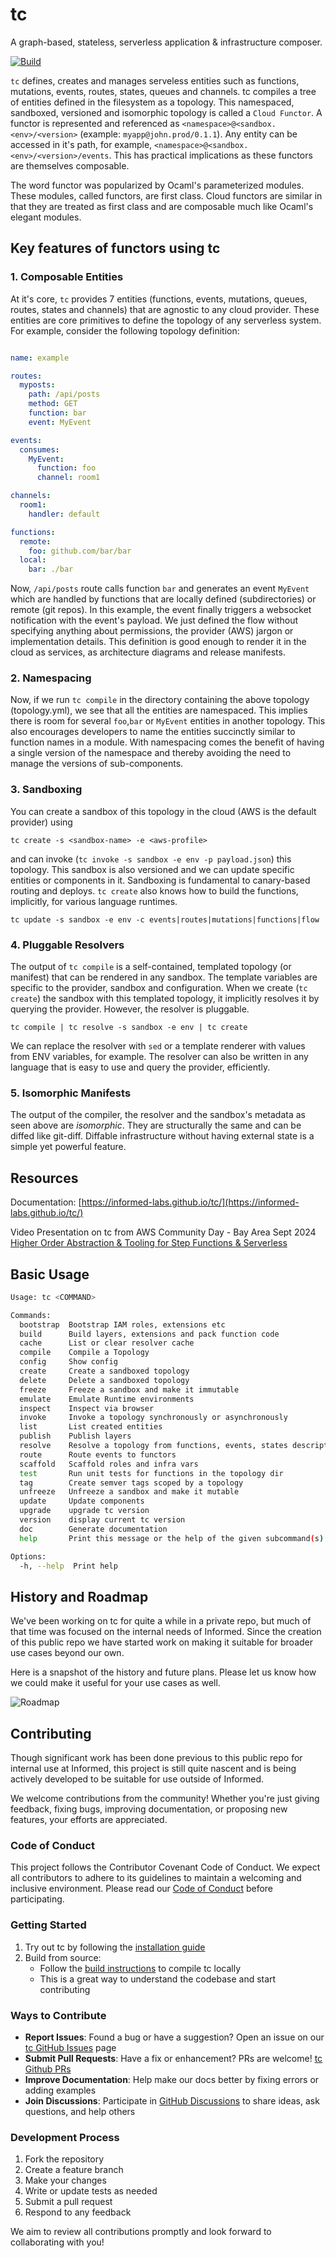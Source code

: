 # tc

A graph-based, stateless, serverless application & infrastructure composer.

[![Build](https://github.com/informed-labs/tc/actions/workflows/ci.yml/badge.svg)](https://github.com/informed-labs/tc/actions/workflows/ci.yml)


`tc` defines, creates and manages serveless entities such as functions, mutations, events, routes, states, queues and channels. tc compiles a tree of entities defined in the filesystem as a topology. This namespaced, sandboxed, versioned and isomorphic topology is called a `Cloud Functor`. A functor is represented and referenced as `<namespace>@<sandbox.<env>/<version>` (example: `myapp@john.prod/0.1.1`). Any entity can be accessed in it's path, for example, `<namespace>@<sandbox.<env>/<version>/events`. This has practical implications as these functors are themselves composable.

The word functor was popularized by Ocaml's parameterized modules. These modules, called functors, are first class. Cloud functors are similar in that they are treated as first class and are composable much like Ocaml's elegant modules.

## Key features of functors using tc

### 1. Composable Entities

At it's core, `tc` provides 7 entities (functions, events, mutations, queues, routes, states and channels) that are agnostic to any cloud provider. These entities are core primitives to define the topology of any serverless system. For example, consider the following topology definition:

```yaml

name: example

routes:
  myposts:
    path: /api/posts
    method: GET
    function: bar
    event: MyEvent

events:
  consumes:
    MyEvent:
      function: foo
      channel: room1

channels:
  room1:
    handler: default

functions:
  remote:
    foo: github.com/bar/bar
  local:
    bar: ./bar

```

Now, `/api/posts` route calls function `bar` and generates an event `MyEvent` which are handled by functions that are locally defined (subdirectories) or remote (git repos). In this example, the event finally triggers a websocket notification with the event's payload. We just defined the flow without specifying anything about permissions, the provider (AWS) jargon or implementation details. This definition is good enough to render it in the cloud as services, as architecture diagrams and release manifests.

### 2. Namespacing

Now, if we run `tc compile` in the directory containing the above topology (topology.yml), we see that all the entities are namespaced. This implies there is room for several `foo`,`bar` or `MyEvent` entities in another topology. This also encourages developers to name the entities succinctly similar to function names in a module. With namespacing comes the benefit of having a single version of the namespace and thereby avoiding the need to manage the versions of sub-components.

### 3. Sandboxing

You can create a sandbox of this topology in the cloud (AWS is the default provider) using

```
tc create -s <sandbox-name> -e <aws-profile>
```

and can invoke (`tc invoke -s sandbox -e env -p payload.json`) this topology. This sandbox is also versioned and we can update specific entities or components in it. Sandboxing is fundamental to canary-based routing and deploys. `tc create` also knows how to build the functions, implicitly, for various language runtimes.

```
tc update -s sandbox -e env -c events|routes|mutations|functions|flow
```

### 4. Pluggable Resolvers

The output of `tc compile` is a self-contained, templated topology (or manifest) that can be rendered in any sandbox. The template variables are specific to the provider, sandbox and configuration. When we create (`tc create`) the sandbox with this templated topology, it implicitly resolves it by querying the provider.
However, the resolver is pluggable.

```
tc compile | tc resolve -s sandbox -e env | tc create
```

We can replace the resolver with `sed` or a template renderer with values from ENV variables, for example. The resolver can also be written in any language that is easy to use and query the provider, efficiently.


### 5. Isomorphic Manifests

The output of the compiler, the resolver and the sandbox's metadata as seen above are _isomorphic_. They are structurally the same and can be diffed like git-diff. Diffable infrastructure without having external state is a simple yet powerful feature.


## Resources

Documentation: [https://informed-labs.github.io/tc/](https://informed-labs.github.io/tc/)

Video Presentation on tc from AWS Community Day - Bay Area Sept 2024
[Higher Order Abstraction & Tooling for Step Functions & Serverless](https://youtu.be/1gqDGulszzQ?si=dtHcUkQF2nhZ_td8)

## Basic Usage


```sh
Usage: tc <COMMAND>

Commands:
  bootstrap  Bootstrap IAM roles, extensions etc
  build      Build layers, extensions and pack function code
  cache      List or clear resolver cache
  compile    Compile a Topology
  config     Show config
  create     Create a sandboxed topology
  delete     Delete a sandboxed topology
  freeze     Freeze a sandbox and make it immutable
  emulate    Emulate Runtime environments
  inspect    Inspect via browser
  invoke     Invoke a topology synchronously or asynchronously
  list       List created entities
  publish    Publish layers
  resolve    Resolve a topology from functions, events, states description
  route      Route events to functors
  scaffold   Scaffold roles and infra vars
  test       Run unit tests for functions in the topology dir
  tag        Create semver tags scoped by a topology
  unfreeze   Unfreeze a sandbox and make it mutable
  update     Update components
  upgrade    upgrade tc version
  version    display current tc version
  doc        Generate documentation
  help       Print this message or the help of the given subcommand(s)

Options:
  -h, --help  Print help
```
## History and Roadmap

We've been working on tc for quite a while in a private repo, but much of that time was focused on the internal needs of Informed. Since the creation of this public repo we have started work on making it suitable for broader use cases beyond our own.

Here is a snapshot of the history and future plans. Please let us know how we could make it useful for your use cases as well.

![Roadmap](doc/images/tc-roadmap.png)

## Contributing

Though significant work has been done previous to this public repo for internal use at Informed, this project is still quite nascent and is being actively developed to be suitable for use outside of Informed.

We welcome contributions from the community! Whether you're just giving feedback, fixing bugs, improving documentation, or proposing new features, your efforts are appreciated.

### Code of Conduct

This project follows the Contributor Covenant Code of Conduct. We expect all contributors to adhere to its guidelines to maintain a welcoming and inclusive environment. Please read our [Code of Conduct](code_of_conduct.md) before participating.

### Getting Started

1. Try out tc by following the [installation guide](https://informed-labs.github.io/tc/installation.html)
2. Build from source:
   - Follow the [build instructions](https://informed-labs.github.io/tc/installation.html#building-your-own) to compile tc locally
   - This is a great way to understand the codebase and start contributing

### Ways to Contribute

- **Report Issues**: Found a bug or have a suggestion? Open an issue on our [tc GitHub Issues](https://github.com/informed-labs/tc/issues) page
- **Submit Pull Requests**: Have a fix or enhancement? PRs are welcome! [tc Github PRs](https://github.com/informed-labs/tc/pulls)
- **Improve Documentation**: Help make our docs better by fixing errors or adding examples
- **Join Discussions**: Participate in [GitHub Discussions](https://github.com/orgs/informed-labs/discussions) to share ideas, ask questions, and help others

### Development Process

1. Fork the repository
2. Create a feature branch
3. Make your changes
4. Write or update tests as needed
5. Submit a pull request
6. Respond to any feedback

We aim to review all contributions promptly and look forward to collaborating with you!
